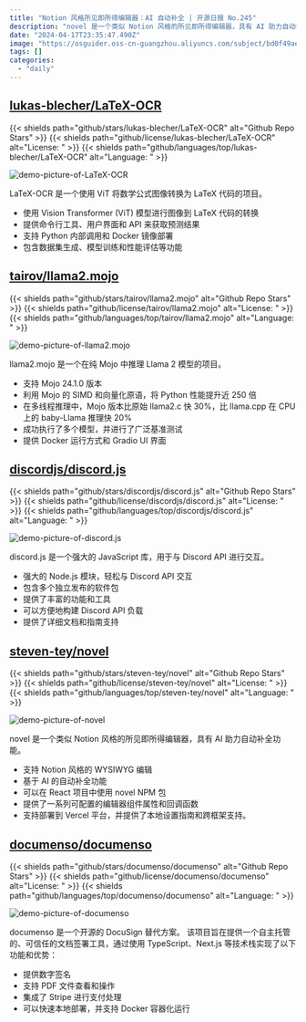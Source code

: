 ```yaml
---
title: "Notion 风格所见即所得编辑器：AI 自动补全 | 开源日报 No.245"
description: "novel 是一个类似 Notion 风格的所见即所得编辑器，具有 AI 助力自动补全功能。"
date: "2024-04-17T23:35:47.490Z"
image: "https://osguider.oss-cn-guangzhou.aliyuncs.com/subject/bd0f49ae4ad47acfd42c3aa4d03ebfc2.png"
tags: []
categories:
  - "daily"
---
```


## [lukas-blecher/LaTeX-OCR](https://github.com/lukas-blecher/LaTeX-OCR)

{{< shields path="github/stars/lukas-blecher/LaTeX-OCR" alt="Github Repo Stars" >}} {{< shields path="github/license/lukas-blecher/LaTeX-OCR" alt="License: " >}} {{< shields path="github/languages/top/lukas-blecher/LaTeX-OCR" alt="Language: " >}}

![demo-picture-of-LaTeX-OCR](https://osguider.oss-cn-guangzhou.aliyuncs.com/subject/422997f26197fb88dffa8cb01ebca125.png)

LaTeX-OCR 是一个使用 ViT 将数学公式图像转换为 LaTeX 代码的项目。

- 使用 Vision Transformer (ViT) 模型进行图像到 LaTeX 代码的转换
- 提供命令行工具、用户界面和 API 来获取预测结果
- 支持 Python 内部调用和 Docker 镜像部署
- 包含数据集生成、模型训练和性能评估等功能
  
## [tairov/llama2.mojo](https://github.com/tairov/llama2.mojo)

{{< shields path="github/stars/tairov/llama2.mojo" alt="Github Repo Stars" >}} {{< shields path="github/license/tairov/llama2.mojo" alt="License: " >}} {{< shields path="github/languages/top/tairov/llama2.mojo" alt="Language: " >}}

![demo-picture-of-llama2.mojo](https://static.osguider.com/subject/github/tairov/llama2.mojo/792d3fc6f5d23d8221b10ff4672643a1.jpeg)

llama2.mojo 是一个在纯 Mojo 中推理 Llama 2 模型的项目。

- 支持 Mojo 24.1.0 版本
- 利用 Mojo 的 SIMD 和向量化原语，将 Python 性能提升近 250 倍
- 在多线程推理中，Mojo 版本比原始 llama2.c 快 30%，比 llama.cpp 在 CPU 上的 baby-Llama 推理快 20%
- 成功执行了多个模型，并进行了广泛基准测试
- 提供 Docker 运行方式和 Gradio UI 界面
  
## [discordjs/discord.js](https://github.com/discordjs/discord.js)

{{< shields path="github/stars/discordjs/discord.js" alt="Github Repo Stars" >}} {{< shields path="github/license/discordjs/discord.js" alt="License: " >}} {{< shields path="github/languages/top/discordjs/discord.js" alt="Language: " >}}

![demo-picture-of-discord.js](https://static.osguider.com/subject/github/discordjs/discord.js/7efe690e99bd8b6bd14d8dc678a37f10.svg)

discord.js 是一个强大的 JavaScript 库，用于与 Discord API 进行交互。

- 强大的 Node.js 模块，轻松与 Discord API 交互
- 包含多个独立发布的软件包
- 提供了丰富的功能和工具
- 可以方便地构建 Discord API 负载
- 提供了详细文档和指南支持
  
## [steven-tey/novel](https://github.com/steven-tey/novel)

{{< shields path="github/stars/steven-tey/novel" alt="Github Repo Stars" >}} {{< shields path="github/license/steven-tey/novel" alt="License: " >}} {{< shields path="github/languages/top/steven-tey/novel" alt="Language: " >}}

![demo-picture-of-novel](https://static.osguider.com/subject/github/steven-tey/novel/6cdaf40249f6aaf642a4195947131b27.png)

novel 是一个类似 Notion 风格的所见即所得编辑器，具有 AI 助力自动补全功能。

- 支持 Notion 风格的 WYSIWYG 编辑
- 基于 AI 的自动补全功能
- 可以在 React 项目中使用 novel NPM 包
- 提供了一系列可配置的编辑器组件属性和回调函数
- 支持部署到 Vercel 平台，并提供了本地设置指南和跨框架支持。
  
## [documenso/documenso](https://github.com/documenso/documenso)

{{< shields path="github/stars/documenso/documenso" alt="Github Repo Stars" >}} {{< shields path="github/license/documenso/documenso" alt="License: " >}} {{< shields path="github/languages/top/documenso/documenso" alt="Language: " >}}

![demo-picture-of-documenso](https://static.osguider.com/subject/github/documenso/documenso/eeac182d140611d3fa1ff036667fcaee.png)

documenso 是一个开源的 DocuSign 替代方案。
该项目旨在提供一个自主托管的、可信任的文档签署工具，通过使用 TypeScript、Next.js 等技术栈实现了以下功能和优势：

- 提供数字签名
- 支持 PDF 文件查看和操作
- 集成了 Stripe 进行支付处理
- 可以快速本地部署，并支持 Docker 容器化运行
  
